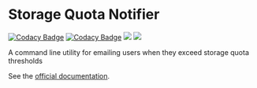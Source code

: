 # Storage Quota Notifier

[![Codacy Badge](https://app.codacy.com/project/badge/Grade/583c607400c2429ebbc1554d777d26b4)](https://app.codacy.com/gh/pitt-crc/quota_notifier/dashboard)
[![Codacy Badge](https://app.codacy.com/project/badge/Coverage/583c607400c2429ebbc1554d777d26b4)](https://app.codacy.com/gh/pitt-crc/quota_notifier/dashboard)
[![](https://github.com/pitt-crc/quota_notifier/actions/workflows/PackageTest.yml/badge.svg)](https://github.com/pitt-crc/quota_notifier/actions/workflows/PackageTest.yml)
[![](https://github.com/pitt-crc/quota_notifier/actions/workflows/PackagePublish.yml/badge.svg)](https://github.com/pitt-crc/quota_notifier/actions/workflows/PackagePublish.yml)

A command line utility for emailing users when they exceed storage quota thresholds

See the [official documentation](https://crc-pages.pitt.edu/quota_notifier/).
